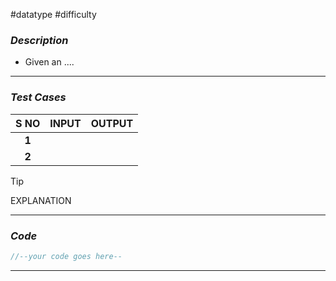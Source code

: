 #datatype #difficulty
### *Description*  ###

- Given an ....
---
### *Test Cases* ###

| **S NO** | **INPUT** | **OUTPUT** |
| :------: | :-------: | :--------: |
|  **1**   |           |            |
|  **2**   |           |            |

> [!TIP]
> EXPLANATION

---
### *Code* ###

```c
//--your code goes here--
```
---